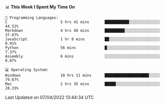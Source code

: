 
<!--START_SECTION:waka-->
📊 **This Week I Spent My Time On** 

```text
💬 Programming Languages: 
C                        5 hrs 41 mins       ███████████░░░░░░░░░░░░░░   44.52% 
Markdown                 4 hrs 49 mins       █████████░░░░░░░░░░░░░░░░   37.67% 
JavaScript               1 hr 8 mins         ██░░░░░░░░░░░░░░░░░░░░░░░   8.91% 
Python                   56 mins             █░░░░░░░░░░░░░░░░░░░░░░░░   7.37% 
Assembly                 6 mins              ░░░░░░░░░░░░░░░░░░░░░░░░░   0.87%

💻 Operating System: 
Windows                  10 hrs 11 mins      ████████████████████░░░░░   79.67% 
Mac                      2 hrs 35 mins       █████░░░░░░░░░░░░░░░░░░░░   20.33%

```


 Last Updated on 07/04/2022 13:44:34 UTC
<!--END_SECTION:waka-->
